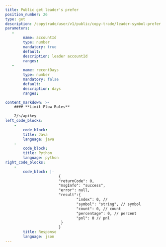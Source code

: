 ```yaml
---
title: Public get leader's prefer
position_number: 26
type: get
description: /copytrade/user/v1/public/copy-trade/leader-symbol-prefer
parameters:
   -
        name: accountId
        type: number
        mandatory: true
        default:
        description: leader accountId
        ranges:
   -
        name: recentDays
        type: number
        mandatory: false
        default:
        description: days
        ranges:

content_markdown: >-
    #### **Limit Flow Rules**

    2/s/apikey
left_code_blocks:
    -
        code_block:
        title: Java
        language: java
    -
        code_block:
        title: Python
        language: python
right_code_blocks:
    -
        code_block: |-
                        {
                        "returnCode": 0,
                        "msgInfo": "success",
                        "error": null,
                        "result":{
                                "index": 0, // 
                                "symbol": "string", // symbol
                                "count": 0, // count
                                "percentage": 0, // percent
                                "pnl": 0 // pnl
                         }
                        }
        title: Response
        language: json
---
```

